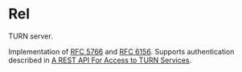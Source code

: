 # Rel

TURN server.

Implementation of [RFC 5766](https://datatracker.ietf.org/doc/html/rfc5766) and [RFC 6156](https://datatracker.ietf.org/doc/html/rfc6156#autoid-7).
Supports authentication described in [A REST API For Access to TURN Services](https://datatracker.ietf.org/doc/html/draft-uberti-rtcweb-turn-rest-00).
